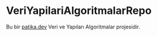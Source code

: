 # VeriYapilariAlgoritmalarRepo
Bu bir [patika.dev](https://www.patika.dev/tr) Veri ve Yapıları Algoritmalar projesidir.
